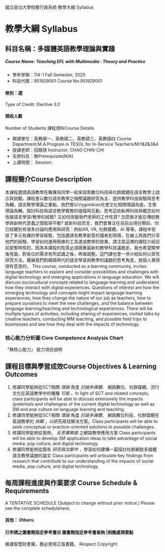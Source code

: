 國立政治大學校務行政系統 教學大綱 Syllabus
# 教學大綱 Syllabus
##  科目名稱：多媒體英語教學理論與實踐 
#####  Course Name: Teaching EFL with Multimedia : Theory and Practice
  * 學年學期：114-1 Fall Semester, 2025 
  * 科目代碼：951929001 Course No.951929001
#### 修別：選
Type of Credit: Elective 
_3.0_
#### 預收人數
Number of Students
課程資料Course Details
  * 開課單位：英教碩一、英教碩二、英教碩三、英教碩四 Course Department:M.A.Program in TESOL for In-Service Teachers/M/1&2&3&4 
  * 授課老師：招靜琪 Instructor: CHAO CHIN-CHI 
  * 先修科目：無Prerequisite(N/A)
  * 上課時間： Session: 
##  課程簡介Course Description
本課程邀請英語教學在職專班同學一起來探索數位科技與社群媒體在語言教學上啟示與挑戰。課程會以數位語言教學之相關議題研究為主、提供教學科技經驗與思考為輔。語言教學理論之重點，我們會以Vygotskian社會文化相關理論為底，生態理論為輔，探討科技與語言教學實務的碰撞與互動，思考這些新興科技與概念如何改變語言學習/教學的經驗? 又如何改變我們老師的工作性質? 怎麼做才能在傳統教學與新時代意義之間取得平衡? 就新科技而言，我們會專注在目前出現在眼前、你已經聽到有很多討論的應用與研究：例如AR, VR, 社群媒體，AI 等等。課程中安排了多元有趣的學習經驗，包括邀請有教學創意的講者到現場、在線上與我們分享他們的經驗、學習如何運用簡單的工具達成教學的效果。請注意這裡的課程介紹目前是暫時性的，因為本課程的性質必須跟著最新的教學科技議題走，我也希望開學後見面，對各位的需求有所認識之後，再做調整。這門課也會一併介紹如何以質性研究方法，擴展我們對網路時代的語言學習與教學的議題的思考角度，我個人覺得很有意思的。
This course, conducted as a learning community, invites language teachers to explore and consider possibilities and challenges with digital technology and emerging applications in language education. We will discuss sociocultural concepts related to language learning and understand how they interact with digital experiences. Questions of interest are how the emerging technology and concepts might impact language learning experiences, how they change the nature of our job as teachers, how to prepare ourselves to meet the new challenges, and the balance between language learning/teaching and technological experiences. There will be multiple types of activities, including sharing of experiences, invited talks by creative teachers, conducting MM teaching, and possible field trips to businesses and see how they deal with the impacts of technology.
###  核心能力分析圖 Core Competence Analysis Chart
「無核心能力」 
能力項目說明
##  課程目標與學習成效Course Objectives & Learning Outcomes 
1. 修課同學能夠從SCT相關 _理論_ 角度 _討論多媒體、_ 網路數位、社群媒體、流行文化在英語教學中的種種 _可能_ 。In light of SCT and related concepts, class participants will be able to discuss extensively the impacts (potentials and challenges) of the current digital technology as well as SM and pop culture on language learning and teaching. 
2. 修課同學能夠從SCT相關 _理論_ 角度 _討論多媒體、_ 網路數位科技、社群媒體在英語教學的 _挑戰_ ，以研究尋找解決方案。Class participants will be able to seek conceptual or practice-oriented solutions to possible challenges.
3. 修課同學能夠從案例， _反思實務面_ 之網路教學應用方案 Class participants will be able to develop SM application ideas to take advantage of social media, pop culture, and digital technology.
4. 修課同學能夠從既有 _研究與文獻中_ ，學習如何建構一篇探討社群網路多媒體語言教學議題的論文 Class participants will articulate key findings from research that contribute to our understanding of the impacts of social media, pop culture, and digital technology.
##  每周課程進度與作業要求 Course Schedule & Requirements
A TENTATIVE SCHEDULE
(Subject to change without prior notice.)
Please see the complete schedulehere.
####  其他： Others:
####  已申請之圖書館指定參考書目  圖書館指定參考書查詢 |相關處理要點
維護智慧財產權，務必使用正版書籍。 Respect Copyright.